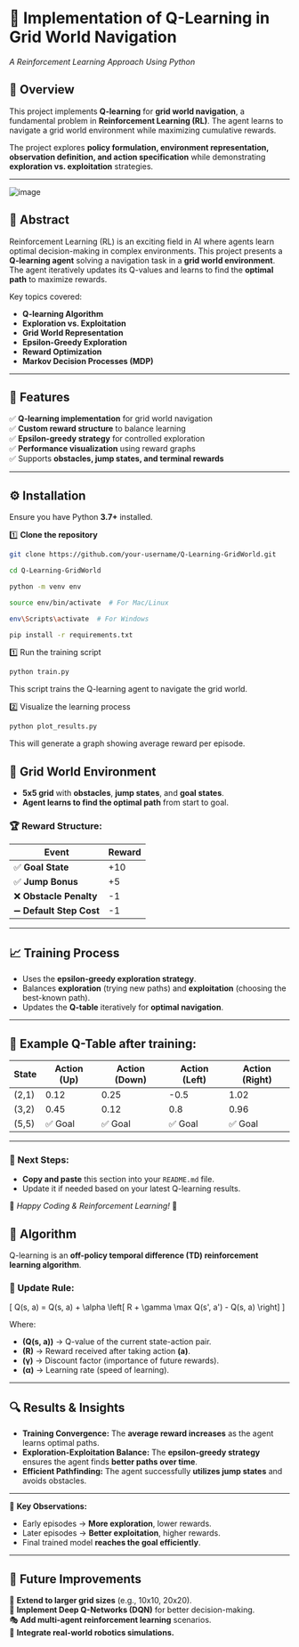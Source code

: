 # 🧠 Implementation of Q-Learning in Grid World Navigation
*A Reinforcement Learning Approach Using Python*

## 📖 Overview
This project implements **Q-learning** for **grid world navigation**, a fundamental problem in **Reinforcement Learning (RL)**. The agent learns to navigate a grid world environment while maximizing cumulative rewards. 

The project explores **policy formulation, environment representation, observation definition, and action specification** while demonstrating **exploration vs. exploitation** strategies.

---

![image](https://github.com/user-attachments/assets/2127b949-6442-4707-b836-8bfe6c8e9af8)


## 📜 Abstract
Reinforcement Learning (RL) is an exciting field in AI where agents learn optimal decision-making in complex environments. This project presents a **Q-learning agent** solving a navigation task in a **grid world environment**. The agent iteratively updates its Q-values and learns to find the **optimal path** to maximize rewards.

Key topics covered:
- **Q-learning Algorithm**
- **Exploration vs. Exploitation**
- **Grid World Representation**
- **Epsilon-Greedy Exploration**
- **Reward Optimization**
- **Markov Decision Processes (MDP)**

---

## 🚀 Features
✅ **Q-learning implementation** for grid world navigation  
✅ **Custom reward structure** to balance learning  
✅ **Epsilon-greedy strategy** for controlled exploration  
✅ **Performance visualization** using reward graphs  
✅ Supports **obstacles, jump states, and terminal rewards**  

---

## ⚙️ Installation
Ensure you have Python **3.7+** installed.

1️⃣ **Clone the repository**
```bash
git clone https://github.com/your-username/Q-Learning-GridWorld.git

cd Q-Learning-GridWorld

python -m venv env

source env/bin/activate  # For Mac/Linux

env\Scripts\activate  # For Windows

pip install -r requirements.txt
```
1️⃣ Run the training script
```bash
python train.py
```

This script trains the Q-learning agent to navigate the grid world.

2️⃣ Visualize the learning process
```bash
python plot_results.py
```
This will generate a graph showing average reward per episode.

## 🎯 Grid World Environment
- **5x5 grid** with **obstacles**, **jump states**, and **goal states**.
- **Agent learns to find the optimal path** from start to goal.

### 🏆 Reward Structure:
| Event            | Reward  |
|-----------------|---------|
| ✅ **Goal State**   | +10    |
| ✅ **Jump Bonus**   | +5     |
| ❌ **Obstacle Penalty** | -1  |
| ➖ **Default Step Cost** | -1  |

---

## 📈 Training Process
- Uses the **epsilon-greedy exploration strategy**.
- Balances **exploration** (trying new paths) and **exploitation** (choosing the best-known path).
- Updates the **Q-table** iteratively for **optimal navigation**.

---

## 📌 Example Q-Table after training:
| State  | Action (Up) | Action (Down) | Action (Left) | Action (Right) |
|--------|------------|--------------|--------------|---------------|
| (2,1)  | 0.12       | 0.25         | -0.5         | 1.02          |
| (3,2)  | 0.45       | 0.12         | 0.8          | 0.96          |
| (5,5)  | ✅ Goal    | ✅ Goal      | ✅ Goal      | ✅ Goal       |

---

### 📌 Next Steps:
- **Copy and paste** this section into your `README.md` file.
- Update it if needed based on your latest Q-learning results.

🚀 *Happy Coding & Reinforcement Learning!* 🚀


## 📌 Algorithm
Q-learning is an **off-policy temporal difference (TD) reinforcement learning algorithm**.

### 🔣 Update Rule:
\[
Q(s, a) = Q(s, a) + \alpha \left[ R + \gamma \max Q(s', a') - Q(s, a) \right]
\]

Where:
- **\(Q(s, a)\)** → Q-value of the current state-action pair.
- **\(R\)** → Reward received after taking action **\(a\)**.
- **\(γ\)** → Discount factor (importance of future rewards).
- **\(α\)** → Learning rate (speed of learning).

---

## 🔍 Results & Insights
- **Training Convergence:** The **average reward increases** as the agent learns optimal paths.
- **Exploration-Exploitation Balance:** The **epsilon-greedy strategy** ensures the agent finds **better paths over time**.
- **Efficient Pathfinding:** The agent successfully **utilizes jump states** and avoids obstacles.

---

🔹 **Key Observations:**
- Early episodes → **More exploration**, lower rewards.
- Later episodes → **Better exploitation**, higher rewards.
- Final trained model **reaches the goal efficiently**.

---

## 🔮 Future Improvements
🚀 **Extend to larger grid sizes** (e.g., 10x10, 20x20).  
🤖 **Implement Deep Q-Networks (DQN)** for better decision-making.  
🎭 **Add multi-agent reinforcement learning** scenarios.  
📡 **Integrate real-world robotics simulations.**  



